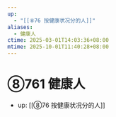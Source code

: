 ```yaml
---
up:
  - "[[⑧76 按健康状况分的人]]"
aliases:
  - 健康人
ctime: 2025-03-01T14:03:36+08:00
mtime: 2025-10-01T11:40:28+08:00
---
```


# ⑧761 健康人

- up: [[⑧76 按健康状况分的人]]
